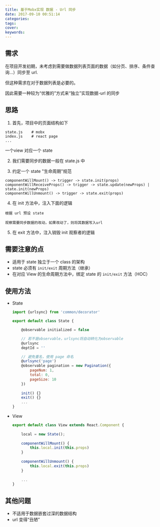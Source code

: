 ```yaml
---
title: 基于Mobx实现 数据 - Url 同步
date: 2017-09-10 00:51:14
categories:
tags:
cover:
keywords:
---
```



## 需求

在项目开发初期，未考虑到需要做数据列表页面的数据（如分页、排序、条件查询...）同步至 url.

但这种需求在对于数据列表是必要的。

因此需要一种较为“优雅的”方式来“独立”实现数据-url 的同步

## 思路

1. 首先，项目中的页面结构如下
```
state.js    # mobx 
index.js    # react page
...
```
一个view 对应一个 state

2. 我们需要同步的数据一般在 state.js 中

3. 约定一个 state "生命周期"规范
```
componentWillMount() -> trigger -> state.init(props)
componentWillReceiveProps() -> trigger -> state.update(newProps) | state.init(newProps)
componentWillUnmount() -> trigger -> state.exit(props)
```

4. 在 init 方法中，注入下面的逻辑
```
根据 url 预设 state

观察需要同步数据的改动，如果改动了，则将其数据写入url
```

5. 在 exit 方法中，注入销毁 init 观察者的逻辑

## 需要注意的点

- 适用于 state 独立于一个 class 的架构
- state 必须有 `init/exit` 周期方法（继承）
- 在对应 View 的生命周期方法中，绑定 state 的 `init/exit` 方法（HOC）

## 使用方法

- State
    ```js
    import {urlsync} from 'common/decorator'
    
    export default class State {
    
        @observable initialized = false
    
        // 若不是observable，urlsync将自动转化为observable
        @urlsync
        deptId = ''
    
        // 避免重名，使用 page 命名
        @urlsync('page')
        @observable pagination = new Pagination({
            pageNum: 1,
            total: 0,
            pageSize: 10
        })
        
        init() {}
        exit() {}
        ...
    }
    ```

- View
    ```js
    export default class View extends React.Component {
        
        local = new State();
        
        componentWillMount() {
            this.local.init(this.props)
        }
        
        componentWillUnmount() {
            this.local.exit(this.props)
        }
        
        ...
    }
    ```

## 其他问题

- 不适用于数据嵌套过深的数据结构
- url 变得“丑陋”